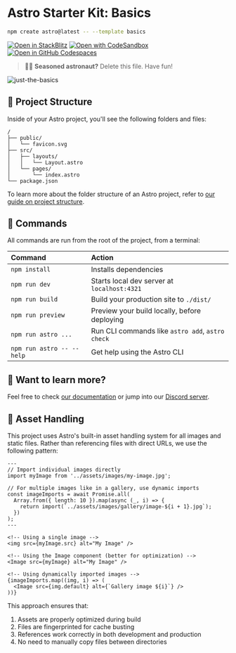 # Astro Starter Kit: Basics

```sh
npm create astro@latest -- --template basics
```

[![Open in StackBlitz](https://developer.stackblitz.com/img/open_in_stackblitz.svg)](https://stackblitz.com/github/withastro/astro/tree/latest/examples/basics)
[![Open with CodeSandbox](https://assets.codesandbox.io/github/button-edit-lime.svg)](https://codesandbox.io/p/sandbox/github/withastro/astro/tree/latest/examples/basics)
[![Open in GitHub Codespaces](https://github.com/codespaces/badge.svg)](https://codespaces.new/withastro/astro?devcontainer_path=.devcontainer/basics/devcontainer.json)

> 🧑‍🚀 **Seasoned astronaut?** Delete this file. Have fun!

![just-the-basics](https://github.com/withastro/astro/assets/2244813/a0a5533c-a856-4198-8470-2d67b1d7c554)

## 🚀 Project Structure

Inside of your Astro project, you'll see the following folders and files:

```text
/
├── public/
│   └── favicon.svg
├── src/
│   ├── layouts/
│   │   └── Layout.astro
│   └── pages/
│       └── index.astro
└── package.json
```

To learn more about the folder structure of an Astro project, refer to [our guide on project structure](https://docs.astro.build/en/basics/project-structure/).

## 🧞 Commands

All commands are run from the root of the project, from a terminal:

| Command                   | Action                                           |
| :------------------------ | :----------------------------------------------- |
| `npm install`             | Installs dependencies                            |
| `npm run dev`             | Starts local dev server at `localhost:4321`      |
| `npm run build`           | Build your production site to `./dist/`          |
| `npm run preview`         | Preview your build locally, before deploying     |
| `npm run astro ...`       | Run CLI commands like `astro add`, `astro check` |
| `npm run astro -- --help` | Get help using the Astro CLI                     |

## 👀 Want to learn more?

Feel free to check [our documentation](https://docs.astro.build) or jump into our [Discord server](https://astro.build/chat).

## 📁 Asset Handling

This project uses Astro's built-in asset handling system for all images and static files. Rather than referencing files with direct URLs, we use the following pattern:

```astro
---
// Import individual images directly
import myImage from '../assets/images/my-image.jpg';

// For multiple images like in a gallery, use dynamic imports
const imageImports = await Promise.all(
  Array.from({ length: 10 }).map(async (_, i) => {
    return import(`../assets/images/gallery/image-${i + 1}.jpg`);
  })
);
---

<!-- Using a single image -->
<img src={myImage.src} alt="My Image" />

<!-- Using the Image component (better for optimization) -->
<Image src={myImage} alt="My Image" />

<!-- Using dynamically imported images -->
{imageImports.map((img, i) => (
  <Image src={img.default} alt={`Gallery image ${i}`} />
))}
```

This approach ensures that:
1. Assets are properly optimized during build
2. Files are fingerprinted for cache busting
3. References work correctly in both development and production
4. No need to manually copy files between directories

